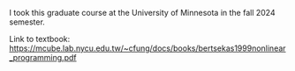 I took this graduate course at the University of Minnesota in the fall 2024 semester.

Link to textbook: https://mcube.lab.nycu.edu.tw/~cfung/docs/books/bertsekas1999nonlinear_programming.pdf
